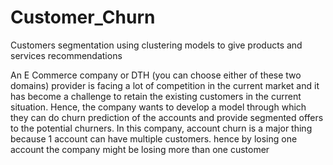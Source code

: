 # Customer_Churn
Customers segmentation using clustering models to give products and services recommendations

An E Commerce company or DTH (you can choose either of these two domains) provider is  facing a lot of competition in the current market and it has become a challenge to retain the  existing customers in the current situation. Hence, the company wants to develop a model  through which they can do churn prediction of the accounts and provide segmented offers to the  potential churners. In this company, account churn is a major thing because 1 account can have  multiple customers. hence by losing one account the company might be losing more than one  customer
